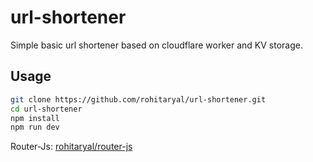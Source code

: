 # url-shortener
Simple basic url shortener based on cloudflare worker and KV storage.

## Usage
```bash
git clone https://github.com/rohitaryal/url-shortener.git
cd url-shortener
npm install
npm run dev
```

Router-Js: <a href="https://github.com/rohitaryal/router-js">rohitaryal/router-js</a>
